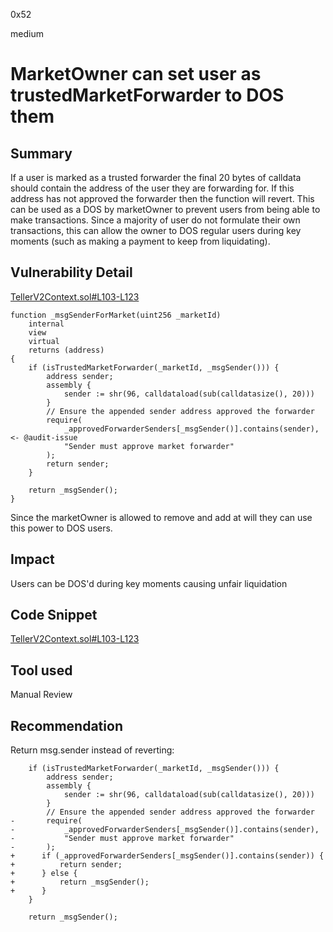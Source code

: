 0x52

medium

# MarketOwner can set user as trustedMarketForwarder to DOS them

## Summary

If a user is marked as a trusted forwarder the final 20 bytes of calldata should contain the address of the user they are forwarding for. If this address has not approved the forwarder then the function will revert. This can be used as a DOS by marketOwner to prevent users from being able to make transactions. Since a majority of user do not formulate their own transactions, this can allow the owner to DOS regular users during key moments (such as making a payment to keep from liquidating).

## Vulnerability Detail

[TellerV2Context.sol#L103-L123](https://github.com/sherlock-audit/2023-03-teller/blob/main/teller-protocol-v2/packages/contracts/contracts/TellerV2Context.sol#L103-L123)

    function _msgSenderForMarket(uint256 _marketId)
        internal
        view
        virtual
        returns (address)
    {
        if (isTrustedMarketForwarder(_marketId, _msgSender())) {
            address sender;
            assembly {
                sender := shr(96, calldataload(sub(calldatasize(), 20)))
            }
            // Ensure the appended sender address approved the forwarder
            require(
                _approvedForwarderSenders[_msgSender()].contains(sender), <- @audit-issue
                "Sender must approve market forwarder"
            );
            return sender;
        }

        return _msgSender();
    }

Since the marketOwner is allowed to remove and add at will they can use this power to DOS users.

## Impact

Users can be DOS'd during key moments causing unfair liquidation

## Code Snippet

[TellerV2Context.sol#L103-L123](https://github.com/sherlock-audit/2023-03-teller/blob/main/teller-protocol-v2/packages/contracts/contracts/TellerV2Context.sol#L103-L123)

## Tool used

Manual Review

## Recommendation

Return msg.sender instead of reverting:

        if (isTrustedMarketForwarder(_marketId, _msgSender())) {
            address sender;
            assembly {
                sender := shr(96, calldataload(sub(calldatasize(), 20)))
            }
            // Ensure the appended sender address approved the forwarder
    -       require(
    -           _approvedForwarderSenders[_msgSender()].contains(sender),
    -           "Sender must approve market forwarder"
    -       );
    +      if (_approvedForwarderSenders[_msgSender()].contains(sender)) {
    +          return sender;
    +      } else {
    +          return _msgSender();
    +      }
        }

        return _msgSender();